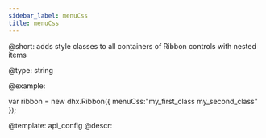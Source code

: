 ```yaml
---
sidebar_label: menuCss
title: menuCss
---          
```


@short: 
adds style classes to all containers of Ribbon controls with nested items


@type: string

@example: 
<style>
    .my_first_class {
        /*some styles*/
    }
 
    .my_second_class {
        /*some styles*/
    }
</style>
 
var ribbon = new dhx.Ribbon({
    menuCss:"my_first_class my_second_class"
});


@template:	api_config
@descr: 




